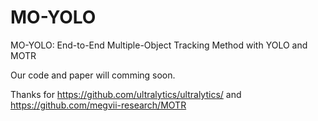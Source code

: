 # MO-YOLO
MO-YOLO: End-to-End Multiple-Object Tracking Method with YOLO and MOTR

Our code and paper will comming soon.

Thanks for https://github.com/ultralytics/ultralytics/ and https://github.com/megvii-research/MOTR
